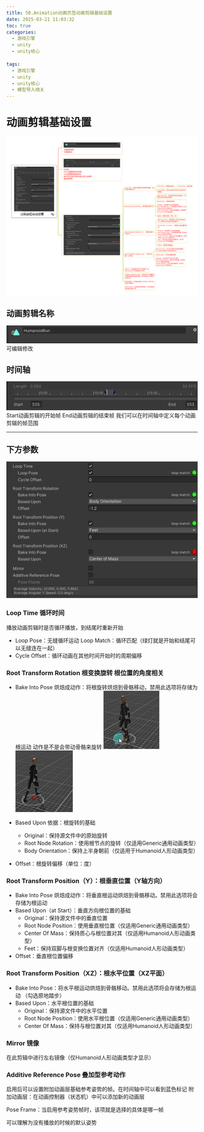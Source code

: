 ```yaml
---
title: 50.Animation动画页签动画剪辑基础设置
date: 2025-03-21 11:03:32
toc: true
categories:
  - 游戏引擎
  - unity
  - unity核心

tags:
  - 游戏引擎
  - unity
  - unity核心
  - 模型导入相关
---
```


# 动画剪辑基础设置
![](50.Animation动画页签动画剪辑基础设置/动画剪辑基础设置.png)

## 动画剪辑名称
![](50.Animation动画页签动画剪辑基础设置/file-20250321110731576.png)
可编辑修改

## 时间轴
![](50.Animation动画页签动画剪辑基础设置/file-20250321110804995.png)
Start动画剪辑的开始帧 End动画剪辑的结束帧 我们可以在时间轴中定义每个动画剪辑的帧范围


---

## 下方参数
![](50.Animation动画页签动画剪辑基础设置/file-20250321110837209.png)

### Loop Time 循环时间
播放动画剪辑时是否循环播放，到结尾时重新开始
- Loop Pose：无缝循环运动 Loop Match：循环匹配（绿灯就是开始和结尾可以无缝连在一起）
- Cycle Offset：循环动画在其他时间开始时的周期偏移

### Root Transform Rotation 根变换旋转 根位置的角度相关
- Bake Into Pose 烘焙成动作：将根旋转烘焙到骨骼移动，禁用此选项将存储为根运动
  动作是不是会带动骨骼来旋转
  ![](50.Animation动画页签动画剪辑基础设置/file-20250321111434557.png)
  ![](50.Animation动画页签动画剪辑基础设置/file-20250321111453948.png)
- Based Upon 依据：根旋转的基础
    - Original：保持源文件中的原始旋转 
    - Root Node Rotation：使用根节点的旋转（仅适用Generic通用动画类型） 
    - Body Orientation：保持上半身朝前（仅适用于Humanoid人形动画类型）

- Offset：根旋转偏移（单位：度）

### Root Transform Position（Y）：根垂直位置（Y轴方向）
- Bake Into Pose 烘焙成动作：将垂直根运动烘焙到骨骼移动。禁用此选项将会存储为根运动 
- Based Upon（at Start）：垂直方向根位置的基础
    - Original：保持源文件中的垂直位置 
    - Root Node Position：使用垂直根位置（仅适用Generic通用动画类型） 
    - Center Of Mass：保持质心与根位置对其（仅适用Humanoid人形动画类型） 
    - Feet：保持双脚与根变换位置对齐（仅适用Humanoid人形动画类型）
- Offset：垂直根位置偏移

### Root Transform Position（XZ）：根水平位置（XZ平面）
- Bake Into Pose：将水平根运动烘焙到骨骼移动。禁用此选项将会存储为根运动 （勾选原地踏步）
- Based Upon：水平根位置的基础
    - Original：保持源文件中的水平位置 
    - Root Node Position：使用水平根位置（仅适用Generic通用动画类型） 
    - Center Of Mass：保持与根位置对其（仅适用Humanoid人形动画类型）

### Mirror 镜像
在此剪辑中进行左右镜像（仅Humanoid人形动画类型才显示）

### Additive Reference Pose 叠加型参考动作
启用后可以设置附加动画层基础参考姿势的帧。在时间轴中可以看到蓝色标记
附加动画层：在动画控制器（状态机）中可以添加新的动画层

Pose Frame：当启用参考姿势帧时，该项就是选择的具体是哪一帧

可以理解为没有播放的时候的默认姿势